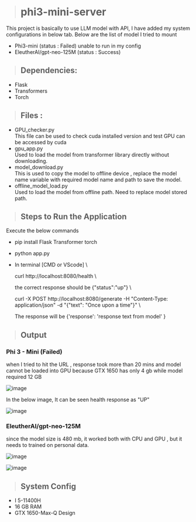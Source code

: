 > # phi3-mini-server
This project is basically to use LLM model with API, I have added my system configurations in below tab.  Below are the list of model I tried to mount
*  Phi3-mini (status : Failed) unable to run in my config
*  EleutherAI/gpt-neo-125M (status : Success)

> ## Dependencies:
* Flask
* Transformers
* Torch

> ## Files :
* GPU_checker.py \
    This file can be used to check cuda installed version and test GPU can be accessed by cuda
* gpu_app.py \
    Used to load the model from transformer library directly without downloading. 
* model_download.py \
    This is used to copy the model to offline device , replace the model name variable with required model name and path  to save the model.
* offline_model_load.py \
    Used to load the model from offline path. Need to replace  model stored path. 


> ## Steps to Run the Application
  Execute the below commands 
  * pip install Flask Transformer torch
  * python app.py
  * In terminal [CMD or VScode] \
    
      curl http://localhost:8080/health \
    
      the correct response should be  {"status":"up"} \
    
      curl -X POST http://localhost:8080/generate -H "Content-Type: application/json" -d "{\"text\": \"Once upon a time\"}" \
    
      The response will be {'response': 'response text from model' }


> ## Output
### Phi 3 - Mini (Failed)
when I tried to hit the URL , response took more than 20 mins and model cannot be loaded into GPU because GTX 1650 has only 4 gb while model required 12 GB 

![image](https://github.com/user-attachments/assets/22f94e60-4e63-45cf-8993-25b98b8fe548)


In the below image, It can be seen health response as "UP"

![image](https://github.com/user-attachments/assets/7274a057-ec22-49a4-ac9e-ae8d42f66463)

### EleutherAI/gpt-neo-125M 

since the model size is 480 mb, it worked both with CPU and GPU , but it needs to trained on personal data.

![image](https://github.com/user-attachments/assets/832a95cc-946e-46b1-a241-fe2ebb5807b4)

![image](https://github.com/user-attachments/assets/c2f6ce9f-ecad-4017-b64f-7718ccbe5afe)



> ## System Config
* I 5-11400H
* 16 GB RAM
* GTX 1650-Max-Q Design
